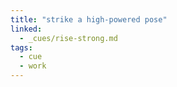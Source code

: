 ```yaml
---
title: "strike a high-powered pose"
linked:
  - _cues/rise-strong.md
tags:
  - cue
  - work
---
```

